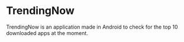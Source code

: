 # TrendingNow
TrendingNow is an application made in Android to check for the top 10 downloaded apps at the moment.
